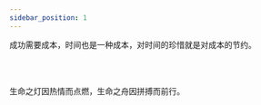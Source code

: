 ```yaml
---
sidebar_position: 1
---
```


<font face="楷体">成功需要成本，时间也是一种成本，对时间的珍惜就是对成本的节约。</font>

<br></br>

<font face="楷体">生命之灯因热情而点燃，生命之舟因拼搏而前行。</font>
